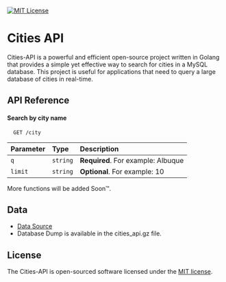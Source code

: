
[![MIT License](https://img.shields.io/badge/License-MIT-green.svg)](https://choosealicense.com/licenses/mit/)

# Cities API

Cities-API is a powerful and efficient open-source project written in Golang that provides a simple yet effective way to search for cities in a MySQL database. This project is useful for applications that need to query a large database of cities in real-time.

## API Reference

#### Search by city name

```http
  GET /city
```

| Parameter | Type     | Description                        |
| :-------- | :------- | :--------------------------------- |
| `q`       | `string` | **Required**. For example: Albuque |
| `limit`   | `string` | **Optional**. For example: 10      |

More functions will be added Soon™.

## Data

- [Data Source](https://github.com/dr5hn/countries-states-cities-database)
- Database Dump is available in the cities_api.gz file.

## License

The Cities-API is open-sourced software licensed under the [MIT license](https://choosealicense.com/licenses/mit/).
